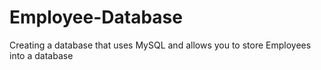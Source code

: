 # Employee-Database
Creating a database that uses MySQL and allows you to store Employees into a database
